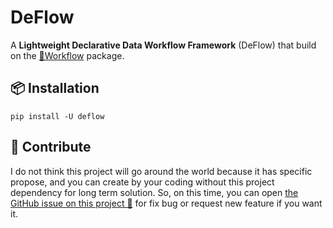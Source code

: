 # DeFlow

A **Lightweight Declarative Data Workflow Framework** (DeFlow) that build on the
[🏃Workflow](https://github.com/ddeutils/ddeutil-workflow) package.

## 📦 Installation

```shell
pip install -U deflow
```

## 💬 Contribute

I do not think this project will go around the world because it has specific propose,
and you can create by your coding without this project dependency for long term
solution. So, on this time, you can open [the GitHub issue on this project 🙌](https://github.com/ddeutils/fastflow/issues)
for fix bug or request new feature if you want it.
